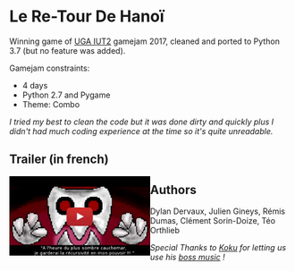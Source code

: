 # Le Re-Tour De Hanoï
Winning game of [UGA IUT2](https://iut2.univ-grenoble-alpes.fr/) gamejam 2017, cleaned and ported to Python 3.7 (but no feature was added).

Gamejam constraints:
* 4 days
* Python 2.7 and Pygame
* Theme: Combo

*I tried my best to clean the code but it was done dirty and quickly plus I didn't had much coding experience at the time so it's quite unreadable.*

## Trailer (in french)
<a href="https://www.youtube.com/watch?v=zqc3GcnmhmA">
<img src="https://github.com/Inspirateur/LeReTourDeHanoi/blob/master/Images/thumbnail.jpg" height="40%" width="50%" align="left">
</a>

## Authors
Dylan Dervaux,
Julien Gineys, 
Rémis Dumas,
Clément Sorin-Doize, 
Téo Orthlieb

*Special Thanks to [Koku](https://www.youtube.com/channel/UC2RiTsaZeKw2ta9__M2V4jQ) for letting us use his [boss music](https://www.youtube.com/watch?v=eVtovENP4ZI) !*
